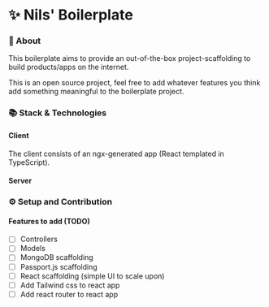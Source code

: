#  ✨ Nils' Boilerplate

### 🧬 About 

This boilerplate aims to provide an out-of-the-box project-scaffolding to build products/apps on the internet.

This is an open source project, feel free to add whatever features you think add something meaningful to the boilerplate project.

### 📚 Stack & Technologies

#### Client

The client consists of an ngx-generated app (React templated in TypeScript).

#### Server

### ⚙️ Setup and Contribution

#### Features to add (TODO)

- [ ] Controllers
- [ ] Models
- [ ] MongoDB scaffolding
- [ ] Passport.js scaffolding
- [ ] React scaffolding (simple UI to scale upon)
- [ ] Add Tailwind css to react app
- [ ] Add react router to react app